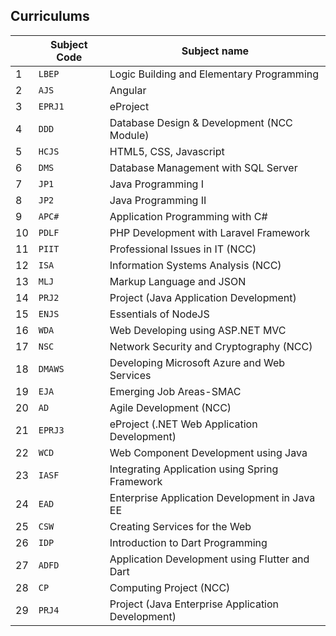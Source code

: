 ## Curriculums


|  | Subject Code  | Subject name |
| --- | --- | --- |
| 1  | `LBEP`  | Logic Building and Elementary Programming  |
| 2  | `AJS`  | Angular  |
| 3  | `EPRJ1`  | eProject  |
| 4  | `DDD`  | Database Design & Development (NCC Module)  |
| 5  | `HCJS`  | HTML5, CSS, Javascript  |
| 6  | `DMS`  | Database Management with SQL Server  |
| 7  | `JP1`  | Java Programming I  |
| 8  | `JP2`  | Java Programming II  |
| 9  | `APC#`  | Application Programming with C#  |
| 10  | `PDLF`  | PHP Development with Laravel Framework  |
| 11  | `PIIT`  | Professional Issues in IT (NCC)  |
| 12  | `ISA`  | Information Systems Analysis (NCC)  |
| 13  | `MLJ`  | Markup Language and JSON  |
| 14  | `PRJ2`  | Project (Java Application Development)  |
| 15  | `ENJS`  | Essentials of NodeJS  |
| 16  | `WDA`  | Web Developing using ASP.NET MVC  |
| 17  | `NSC`  | Network Security and Cryptography (NCC)  |
| 18  | `DMAWS`  | Developing Microsoft Azure and Web Services  |
| 19  | `EJA`  | Emerging Job Areas-SMAC  |
| 20  | `AD`  | Agile Development (NCC)	 |
| 21  | `EPRJ3`  | eProject (.NET Web Application Development)  |
| 22  | `WCD`  | Web Component Development using Java	 |
| 23  | `IASF`  | Integrating Application using Spring Framework  |
| 24  | `EAD`  | Enterprise Application Development in Java EE  |
| 25  | `CSW`  | Creating Services for the Web  |
| 26  | `IDP`  | Introduction to Dart Programming	 |
| 27  | `ADFD`  | Application Development using Flutter and Dart  |
| 28  | `CP`  | Computing Project (NCC)	 |
| 29  | `PRJ4`  | Project (Java Enterprise Application Development)  |


